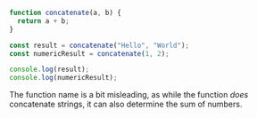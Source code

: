 ```ts
function concatenate(a, b) {
  return a + b;
}

const result = concatenate("Hello", "World");
const numericResult = concatenate(1, 2);

console.log(result);
console.log(numericResult);
```

The function name is a bit misleading, as while the function *does* concatenate strings, it can also determine the sum of numbers.